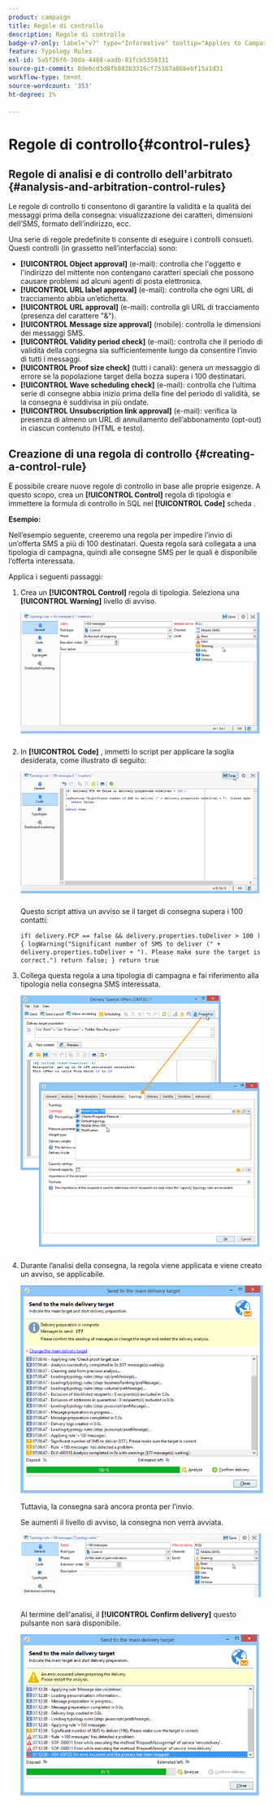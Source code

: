 ```yaml
---
product: campaign
title: Regole di controllo
description: Regole di controllo
badge-v7-only: label="v7" type="Informative" tooltip="Applies to Campaign Classic v7 only"
feature: Typology Rules
exl-id: 5a5f26f6-38da-4488-aadb-81fcb5359331
source-git-commit: 8debcd3d8fb883b3316cf75187a86bebf15a1d31
workflow-type: tm+mt
source-wordcount: '353'
ht-degree: 1%

---
```


# Regole di controllo{#control-rules}

## Regole di analisi e di controllo dell&#39;arbitrato {#analysis-and-arbitration-control-rules}

Le regole di controllo ti consentono di garantire la validità e la qualità dei messaggi prima della consegna: visualizzazione dei caratteri, dimensioni dell’SMS, formato dell’indirizzo, ecc.

Una serie di regole predefinite ti consente di eseguire i controlli consueti. Questi controlli (in grassetto nell’interfaccia) sono:

* **[!UICONTROL Object approval]** (e-mail): controlla che l&#39;oggetto e l&#39;indirizzo del mittente non contengano caratteri speciali che possono causare problemi ad alcuni agenti di posta elettronica.
* **[!UICONTROL URL label approval]** (e-mail): controlla che ogni URL di tracciamento abbia un’etichetta.
* **[!UICONTROL URL approval]** (e-mail): controlla gli URL di tracciamento (presenza del carattere &quot;&amp;&quot;).
* **[!UICONTROL Message size approval]** (mobile): controlla le dimensioni dei messaggi SMS.
* **[!UICONTROL Validity period check]** (e-mail): controlla che il periodo di validità della consegna sia sufficientemente lungo da consentire l’invio di tutti i messaggi.
* **[!UICONTROL Proof size check]** (tutti i canali): genera un messaggio di errore se la popolazione target della bozza supera i 100 destinatari.
* **[!UICONTROL Wave scheduling check]** (e-mail): controlla che l’ultima serie di consegne abbia inizio prima della fine del periodo di validità, se la consegna è suddivisa in più ondate.
* **[!UICONTROL Unsubscription link approval]** (e-mail): verifica la presenza di almeno un URL di annullamento dell’abbonamento (opt-out) in ciascun contenuto (HTML e testo).

## Creazione di una regola di controllo {#creating-a-control-rule}

È possibile creare nuove regole di controllo in base alle proprie esigenze. A questo scopo, crea un **[!UICONTROL Control]** regola di tipologia e immettere la formula di controllo in SQL nel **[!UICONTROL Code]** scheda .

**Esempio:**

Nell’esempio seguente, creeremo una regola per impedire l’invio di un’offerta SMS a più di 100 destinatari. Questa regola sarà collegata a una tipologia di campagna, quindi alle consegne SMS per le quali è disponibile l’offerta interessata.

Applica i seguenti passaggi:

1. Crea un **[!UICONTROL Control]** regola di tipologia. Seleziona una **[!UICONTROL Warning]** livello di avviso.

   ![](assets/campaign_opt_create_control_01.png)

1. In **[!UICONTROL Code]** , immetti lo script per applicare la soglia desiderata, come illustrato di seguito:

   ![](assets/campaign_opt_create_control_02.png)

   Questo script attiva un avviso se il target di consegna supera i 100 contatti:

   ```
   if( delivery.FCP == false && delivery.properties.toDeliver > 100 ) { logWarning("Significant number of SMS to deliver (" + delivery.properties.toDeliver + "). Please make sure the target is correct.") return false; } return true
   ```

1. Collega questa regola a una tipologia di campagna e fai riferimento alla tipologia nella consegna SMS interessata.

   ![](assets/campaign_opt_create_control_03.png)

1. Durante l’analisi della consegna, la regola viene applicata e viene creato un avviso, se applicabile.

   ![](assets/campaign_opt_create_control_04.png)

   Tuttavia, la consegna sarà ancora pronta per l’invio.

   Se aumenti il livello di avviso, la consegna non verrà avviata.

   ![](assets/campaign_opt_create_control_05.png)

   Al termine dell&#39;analisi, il **[!UICONTROL Confirm delivery]** questo pulsante non sarà disponibile.

   ![](assets/campaign_opt_create_control_06.png)
